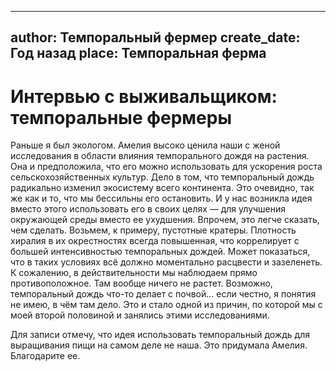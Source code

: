 
---
author: Темпоральный фермер
create_date: Год назад
place: Темпоральная ферма
---

# Интервью с выживальщиком: темпоральные фермеры


Раньше я был экологом. Амелия высоко ценила наши с женой исследования в области влияния темпорального дождя на растения. Она и предположила, что его можно использовать для ускорения роста сельскохозяйственных культур. Дело в том, что темпоральный дождь радикально изменил экосистему всего континента. Это очевидно, так же как и то, что мы бессильны его остановить. И у нас возникла идея вместо этого использовать его в своих целях — для улучшения окружающей среды вместо ее ухудшения. Впрочем, это легче сказать, чем сделать. Возьмем, к примеру, пустотные кратеры. Плотность хиралия в их окрестностях всегда повышенная, что коррелирует с большей интенсивностью темпоральных дождей. Может показаться, что в таких условиях всё должно моментально расцвести и зазеленеть. К сожалению, в действительности мы наблюдаем прямо противоположное. Там вообще ничего не растет. Возможно, темпоральный дождь что-то делает с почвой... если честно, я понятия не имею, в чём там дело. Это и стало одной из причин, по которой мы с моей второй половиной и занялись этими исследованиями.


Для записи отмечу, что идея использовать темпоральный дождь для выращивания пищи на самом деле не наша. Это придумала Амелия. Благодарите ее.




